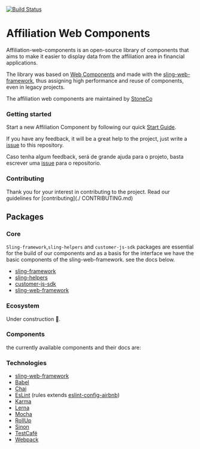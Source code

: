 [![Build Status](https://travis-ci.org/stone-payments/affiliation-web-components.svg?branch=master)](https://travis-ci.org/stone-payments/affiliation-web-components)


# Affiliation Web Components

Affiliation-web-components is an open-source library of components that aims to make it easier to display data from the affiliation area in financial applications.

The library was based on [Web Components](https://www.webcomponents.org/introduction) and made with the [sling-web-framework](https://github.com/stone-payments/sling-web-framework), thus assigning high performance and reuse of components, even in legacy projects.

The affiliation web components are maintained by [StoneCo](https://www.stone.com.br/)

### Getting started

Start a new Affiliation Component by following our quick [Start Guide]().

If you have any feedback, it will be a great help to the project,
just write a [issue](https://github.com/stone-payments/affiliation-web-components/issues)
to this repository.

Caso tenha algum feedback, será de grande ajuda para o projeto,
basta escrever uma [issue](https://github.com/stone-payments/affiliation-web-components/issues)
para o repositorio.

### Contributing

Thank you for your interest in contributing to the project. Read our guidelines for [contributing](./ CONTRIBUTING.md)

## Packages

### Core

`Sling-framework`,`sling-helpers` and `customer-js-sdk` packages are essential for the build of our
components and as a basis for the interface we have the basic components of the sling-web-framework. see the docs below.

* [sling-framework](https://github.com/stone-payments/sling-web-framework/tree/master/packages/sling-framework)
* [sling-helpers](https://github.com/stone-payments/sling-web-framework/tree/master/packages/sling-helpers)
* [customer-js-sdk](https://github.com/stone-payments/customer-js-sdk)
* [sling-web-framework](https://github.com/stone-payments/sling-web-framework)

### Ecosystem

Under construction :construction:.

### Components

the currently available components and their docs are:

### Technologies

* [sling-web-framework](https://github.com/stone-payments/sling-web-framework)
* [Babel](https://babeljs.io/)
* [Chai](https://www.chaijs.com/)
* [EsLint](https://eslint.org/) (rules extends [eslint-config-airbnb](https://www.npmjs.com/package/eslint-config-airbnb))
* [Karma](https://karma-runner.github.io)
* [Lerna](https://lernajs.io/)
* [Mocha](https://mochajs.org/)
* [RollUp](https://rollupjs.org/guide/en)
* [Sinon](https://sinonjs.org/)
* [TestCafé](http://devexpress.github.io/testcafe/)
* [Webpack](https://webpack.js.org/)
